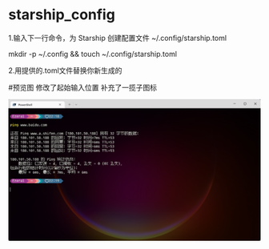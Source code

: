 # starship_config

1.输入下一行命令，为 Starship 创建配置文件 ~/.config/starship.toml

  mkdir -p ~/.config && touch ~/.config/starship.toml

2.用提供的.toml文件替换你新生成的

#预览图
 修改了起始输入位置
 补充了一揽子图标

![image text](https://github.com/sqwccc/starship_config/blob/main/image/preview.png)

